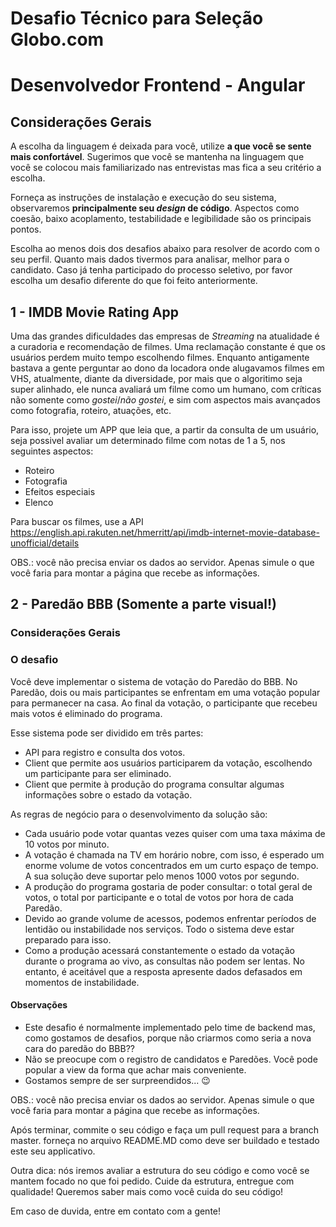 # Desafio Técnico para Seleção Globo.com
# Desenvolvedor Frontend - Angular


## Considerações Gerais
A escolha da linguagem é deixada para você, utilize **a que você se sente mais confortável**. Sugerimos que você se mantenha na linguagem que você se colocou mais familiarizado nas entrevistas mas fica a seu critério a escolha. 

Forneça as instruções de instalação e execução do seu sistema, observaremos **principalmente seu *design* de código**. Aspectos como coesão, baixo acoplamento, testabilidade e legibilidade são os principais pontos.

Escolha ao menos dois dos desafios abaixo para resolver de acordo com o seu perfil. Quanto mais dados tivermos para analisar, melhor para o candidato.
Caso já tenha participado do processo seletivo, por favor escolha um desafio diferente do que foi feito anteriormente.

## 1 - IMDB Movie Rating App

Uma das grandes dificuldades das empresas de *Streaming* na atualidade é a curadoria e recomendação de filmes. Uma reclamação constante é que os usuários perdem muito tempo escolhendo filmes. Enquanto antigamente bastava a gente perguntar ao dono da locadora onde alugavamos filmes em VHS, atualmente, diante da diversidade, por mais que o algoritimo seja super alinhado, ele nunca avaliará um filme como um humano, com críticas não somente como *gostei*/*não gostei*, e sim com aspectos mais avançados como fotografia, roteiro, atuações, etc.

Para isso, projete um APP que leia que, a partir da consulta de um usuário, seja possivel avaliar um determinado filme com notas de 1 a 5, nos seguintes aspectos:
- Roteiro
- Fotografia
- Efeitos especiais
- Elenco

Para buscar os filmes, use a API https://english.api.rakuten.net/hmerritt/api/imdb-internet-movie-database-unofficial/details

OBS.: você não precisa enviar os dados ao servidor. Apenas simule o que você faria para montar a página que recebe as informações.

## 2 - Paredão BBB (Somente a parte visual!)

### Considerações Gerais

### O desafio

Você deve implementar o sistema de votação do Paredão do BBB. No Paredão, dois
ou mais participantes se enfrentam em uma votação popular para permanecer na
casa. Ao final da votação, o participante que recebeu mais votos é eliminado do
programa.

Esse sistema pode ser dividido em três partes:

* API para registro e consulta dos votos.
* Client que permite aos usuários participarem da votação, escolhendo um
  participante para ser eliminado.
* Client que permite à produção do programa consultar algumas informações sobre
  o estado da votação.

As regras de negócio para o desenvolvimento da solução são:

* Cada usuário pode votar quantas vezes quiser com uma taxa máxima de 10 votos
  por minuto.
* A votação é chamada na TV em horário nobre, com isso, é esperado um enorme
  volume de votos concentrados em um curto espaço de tempo. A sua solução deve
  suportar pelo menos 1000 votos por segundo.
* A produção do programa gostaria de poder consultar: o total geral de votos, o
  total por participante e o total de votos por hora de cada Paredão.
* Devido ao grande volume de acessos, podemos enfrentar períodos de lentidão ou
  instabilidade nos serviços. Todo o sistema deve estar preparado para isso.
* Como a produção acessará constantemente o estado da votação durante o programa
  ao vivo, as consultas não podem ser lentas. No entanto, é aceitável que a
  resposta apresente dados defasados em momentos de instabilidade.

#### Observações

* Este desafio é normalmente implementado pelo time de backend mas, como gostamos de desafios,
  porque não criarmos como seria a nova cara do paredão do BBB??
* Não se preocupe com o registro de candidatos e Paredões. Você pode popular a
  view da forma que achar mais conveniente.
* Gostamos sempre de ser surpreendidos... :wink:

OBS.: você não precisa enviar os dados ao servidor. Apenas simule o que você faria para montar a página que recebe as informações.

Após terminar, commite o seu código e faça um pull request para a branch master. forneça no arquivo README.MD como deve ser buildado e testado este seu applicativo.

Outra dica: nós iremos avaliar a estrutura do seu código e como você se mantem focado no que foi pedido. Cuide da estrutura, entregue com qualidade! Queremos saber mais como você cuida do seu código!

Em caso de duvida, entre em contato com a gente!



